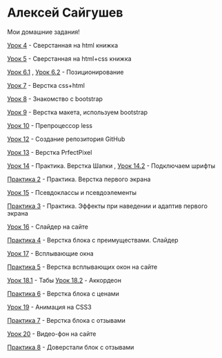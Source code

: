 

# Алексей Сайгушев
Мои домашние задания!

[Урок 4](Lam1ro4eQ.github.io/lesson_4 "Жмяк") - Сверстанная на html книжка

[Урок 5](Lam1ro4eQ.github.io/lesson_5 "Жмяк") - Сверстанная на html+css книжка

[Урок 6.1](Lam1ro4eQ.github.io/lesson_6.1 "Жмяк") , [Урок 6.2](Lam1ro4eQ.github.io/lesson_6.2 "Жмяк") - Позиционирование

[Урок 7](Lam1ro4eQ.github.io/lesson_7 "Жмяк") - Верстка css+html

[Урок 8](Lam1ro4eQ.github.io/lesson_8 "Жмяк") - Знакомство с bootstrap

[Урок 9](Lam1ro4eQ.github.io/lesson_9 "Жмяк") - Верстка макета, используем bootstrap

[Урок 10](Lam1ro4eQ.github.io/lesson_10 "Жмяк") - Препроцессор less

[Урок 12](Lam1ro4eQ.github.io/lesson_12 "Жмяк") - Создание репозитория GitHub 

[Урок 13](Lam1ro4eQ.github.io/lesson_13 "Жмяк") - Верстка PrfectPixel 

[Урок 14](Lam1ro4eQ.github.io/lesson_14 "Жмяк") - Практика. Верстка Шапки , [Урок 14.2](Lam1ro4eQ.github.io/lesson_14.2 "Жмяк") - Подключаем шрифты

[Практика 2](Lam1ro4eQ.github.io/practica_2 "Жмяк") - Практика. Верстка первого экрана

[Урок 15](Lam1ro4eQ.github.io/lesson_15 "Жмяк") - Псевдоклассы и псевдоэлементы

[Практика 3](Lam1ro4eQ.github.io/practica_3 "Жмяк") - Практика. Эффекты при наведении и адаптив первого экрана

[Урок 16](Lam1ro4eQ.github.io/lesson_16 "Жмяк") - Слайдер на сайте

[Практика 4](Lam1ro4eQ.github.io/practica_4 "Жмяк") - Верстка блока с преимуществами. Слайдер

[Урок 17](Lam1ro4eQ.github.io/lesson_17 "Жмяк") - Всплывающие окна   

[Практика 5](Lam1ro4eQ.github.io/practica_5 "Жмяк") - Верстка всплывающих окон на сайте  

[Урок 18.1](Lam1ro4eQ.github.io/lesson_18.1 "Жмяк") - Табы [Урок 18.2](Lam1ro4eQ.github.io/lesson_18.2 "Жмяк") - Aккордеон

[Практика 6](Lam1ro4eQ.github.io/practica_6 "Жмяк") - Верстка блока с ценами

[Урок 19](Lam1ro4eQ.github.io/lesson_19 "Жмяк") - Анимация на CSS3

[Практика 7](Lam1ro4eQ.github.io/practica_7 "Жмяк") - Верстка блока с отзывами

[Урок 20](Lam1ro4eQ.github.io/lesson_20 "Жмяк") - Видео-фон на сайте

[Практика 8](Lam1ro4eQ.github.io/practica_8 "Жмяк") - Доверстали блок с отзывами
